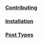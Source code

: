 ### [Contributing](/docs/1.0/contributing "Contributing")
### [Installation](/docs/1.0/installation "Installation")
### [Post Types](/docs/1.0/post-types "Post Types")